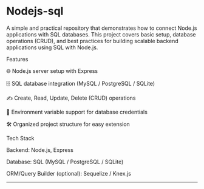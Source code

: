 # Nodejs-sql

A simple and practical repository that demonstrates how to connect Node.js applications with SQL databases.
This project covers basic setup, database operations (CRUD), and best practices for building scalable backend applications using SQL with Node.js.

Features

🌐 Node.js server setup with Express

🗄️ SQL database integration (MySQL / PostgreSQL / SQLite)

✍️ Create, Read, Update, Delete (CRUD) operations

🔑 Environment variable support for database credentials

🛠️ Organized project structure for easy extension

Tech Stack

Backend: Node.js, Express

Database: SQL (MySQL / PostgreSQL / SQLite)

ORM/Query Builder (optional): Sequelize / Knex.js

---

